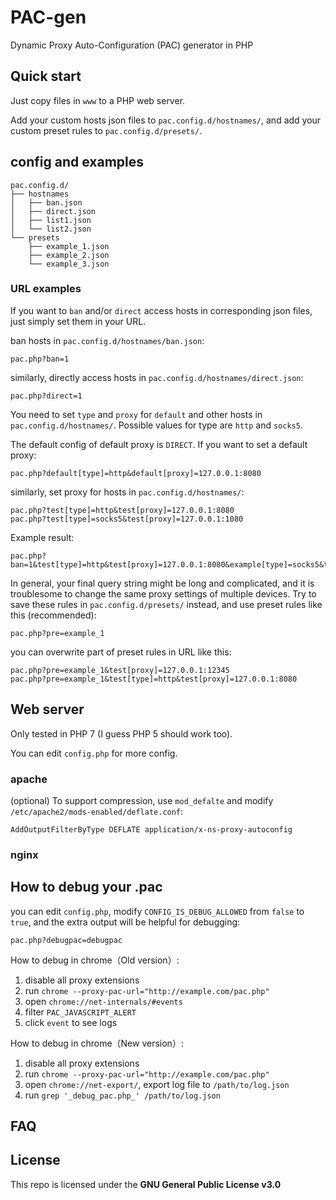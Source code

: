 # PAC-gen

Dynamic Proxy Auto-Configuration (PAC) generator in PHP

## Quick start

Just copy files in `www` to a PHP web server.

Add your custom hosts json files to `pac.config.d/hostnames/`, and add your custom preset rules to `pac.config.d/presets/`.

## config and examples

```text
pac.config.d/
├── hostnames
│   ├── ban.json
│   ├── direct.json
│   ├── list1.json
│   └── list2.json
└── presets
    ├── example_1.json
    ├── example_2.json
    └── example_3.json
```

### URL examples

If you want to `ban` and/or `direct` access hosts in corresponding json files, just simply set them in your URL.

ban hosts in `pac.config.d/hostnames/ban.json`:

```text
pac.php?ban=1
```

similarly, directly access hosts in `pac.config.d/hostnames/direct.json`:

```text
pac.php?direct=1
```

You need to set `type` and `proxy` for `default` and other hosts in `pac.config.d/hostnames/`. Possible values for type are `http` and `socks5`.

The default config of default proxy is `DIRECT`. If you want to set a default proxy:

```text
pac.php?default[type]=http&default[proxy]=127.0.0.1:8080
```

similarly, set proxy for hosts in `pac.config.d/hostnames/`:

```text
pac.php?test[type]=http&test[proxy]=127.0.0.1:8080
pac.php?test[type]=socks5&test[proxy]=127.0.0.1:1080
```

Example result:

```text
pac.php?ban=1&test[type]=http&test[proxy]=127.0.0.1:8080&example[type]=socks5&test[proxy]=127.0.0.1:1080
```

In general, your final query string might be long and complicated, and it is troublesome to change the same proxy settings of multiple devices. Try to save these rules in `pac.config.d/presets/` instead, and use preset rules like this (recommended):

```text
pac.php?pre=example_1
```

you can overwrite part of preset rules in URL like this:

```text
pac.php?pre=example_1&test[proxy]=127.0.0.1:12345
pac.php?pre=example_1&test[type]=http&test[proxy]=127.0.0.1:8080
```

## Web server

Only tested in PHP 7 (I guess PHP 5 should work too).

You can edit `config.php` for more config.

### apache

(optional) To support compression, use `mod_defalte` and modify `/etc/apache2/mods-enabled/deflate.conf`:

```text
AddOutputFilterByType DEFLATE application/x-ns-proxy-autoconfig
```

### nginx

## How to debug your .pac

you can edit `config.php`, modify `CONFIG_IS_DEBUG_ALLOWED` from `false` to `true`, and the extra output will be helpful for debugging:

```text
pac.php?debugpac=debugpac
```

How to debug in chrome（Old version）:

1. disable all proxy extensions
2. run `chrome --proxy-pac-url="http://example.com/pac.php"`
3. open `chrome://net-internals/#events`
4. filter `PAC_JAVASCRIPT_ALERT`
5. click `event` to see logs

How to debug in chrome（New version）:

1. disable all proxy extensions
2. run `chrome --proxy-pac-url="http://example.com/pac.php"`
3. open `chrome://net-export/`, export log file to  `/path/to/log.json`
4. run `grep '_debug_pac.php_' /path/to/log.json`

## FAQ

## License

This repo is licensed under the **GNU General Public License v3.0**


